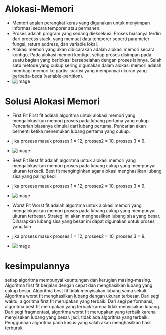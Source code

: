 # Alokasi-Memori
- Memori adalah perangkat keras yang digunakan untuk menyimpan informasi secara temporer atau permanen.
- Proses adalah program yang sedang dieksekusi. Proses biasanya terdiri dari process stack, yang memuat data temporer seperti parameter fungsi, return address, dan variable lokal.
- Alokasi memori yang akan dibicarakan adalah alokasi memori secara kontigu. Pada alokasi memori kontigu, setiap proses disimpan pada suatu bagian yang berlokasi bersebelahan dengan proses lainnya. Salah satu metode yang cukup sering digunakan dalam alokasi memori adalah membagi memori ke partisi-partisi yang mempunyai ukuran yang berbeda-beda (variable-partition). 
- ![image](https://user-images.githubusercontent.com/87927396/164263160-13c9f25d-d9c9-4a92-8a6e-c3e8dd41b6cc.png)

# Solusi Alokasi Memori
- First Fit
First fit adalah algoritma untuk alokasi memori yang mengalokasikan memori proses pada lubang pertama yang cukup. Pencarian biasanya dimulai dari lubang pertama. Pencarian akan berhenti ketika menemukan lubang pertama yang cukup.
- jika prosess masuk prosses 1 = 12, prosses2 = 10, prosses 3 = 9.
- ![image](https://user-images.githubusercontent.com/87927396/164264061-fd0b3700-6c90-4aa4-b942-4fa692cef809.png)

- Best Fit
Best fit adalah algoritma untuk alokasi memori yang mengalokasikan memori proses pada lubang cukup yang mempunyai ukuran terkecil. Best fit menginginkan agar alokasi menghasilkan lubang sisa yang paling kecil.
- jika prosess masuk prosses 1 = 12, prosses2 = 10, prosses 3 = 9.
- ![image](https://user-images.githubusercontent.com/87927396/164264655-fdd4f730-c1ea-43bb-86af-9d14a978b864.png)

- Worst Fit
Worst fit adalah algoritma untuk alokasi memori yang mengalokasikan memori proses pada lubang cukup yang mempunyai ukuran terbesar. Strategi ini akan menghasilkan lubang sisa yang besar. Diharapkan lubang sisa yang besar ini dapat digunakan untuk proses yang lain
- jika prosess masuk prosses 1 = 12, prosses2 = 10, prosses 3 = 9.
- ![image](https://user-images.githubusercontent.com/87927396/164264753-b6b7dd68-bba7-43ef-b762-fa4c64dd7588.png)

# kesimpulannya
setiap algoritma mempunyai keuntungan dan kerugian masing-masing. Algoritma first fit berjalan dengan cepat dan menghasilkan lubang yang cukup besar. Algoritma best fit tidak menyisakan lubang sama sekali. Algoritma worst fit menghasilkan lubang dengan ukuran terbesar. Dari segi waktu, algoritma first fit merupakan yang terbaik. Dari segi performansi, algoritma best fit merupakan yang terbaik karena tidak menyisakan lubang. Dari segi fragmentasi, algoritma worst fit merupakan yang terbaik karena menyisakan lubang yang besar. 
jadi, tidak ada algoritma yang terbaik. Penggunaan algoritma pada kasus yang salah akan menghasilkan hasil terburuk
